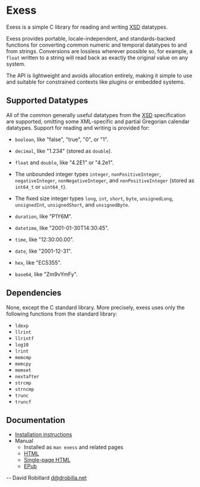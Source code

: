 Exess
=====

Exess is a simple C library for reading and writing [XSD][] datatypes.

Exess provides portable, locale-independent, and standards-backed functions for
converting common numeric and temporal datatypes to and from strings.
Conversions are lossless wherever possible so, for example, a `float` written
to a string will read back as exactly the original value on any system.

The API is lightweight and avoids allocation entirely, making it simple to use
and suitable for constrained contexts like plugins or embedded systems.

Supported Datatypes
-------------------

All of the common generally useful datatypes from the [XSD][] specification are
supported, omitting some XML-specific and partial Gregorian calendar datatypes.
Support for reading and writing is provided for:

  * `boolean`, like "false", "true", "0", or "1".

  * `decimal`, like "1.234" (stored as `double`).

  * `float` and `double`, like "4.2E1" or "4.2e1".

  * The unbounded integer types `integer`, `nonPositiveInteger`,
    `negativeInteger`, `nonNegativeInteger`, and `nonPositiveInteger` (stored
    as `int64_t` or `uint64_t`).

  * The fixed size integer types `long`, `int`, `short`, `byte`,
    `unsignedLong`, `unsignedInt`, `unsignedShort`, and `unsignedByte`.

  * `duration`, like "P1Y6M".

  * `datetime`, like "2001-01-30T14:30:45".

  * `time`, like "12:30:00.00".

  * `date`, like "2001-12-31".

  * `hex`, like "EC5355".

  * `base64`, like "Zm9vYmFy".

Dependencies
------------

None, except the C standard library.
More precisely, exess uses only the following functions from the standard library:

  * `ldexp`
  * `llrint`
  * `llrintf`
  * `log10`
  * `lrint`
  * `memcmp`
  * `memcpy`
  * `memset`
  * `nextafter`
  * `strcmp`
  * `strncmp`
  * `trunc`
  * `truncf`

Documentation
-------------

  * [Installation instructions](INSTALL.md)
  * Manual
    * Installed as `man exess` and related pages
    * [HTML](https://drobilla.gitlab.io/exess/doc/html/)
    * [Single-page HTML](https://drobilla.gitlab.io/exess/doc/singlehtml/)
    * [EPub](https://drobilla.gitlab.io/exess/doc/Exess-0.0.1.epub)

 -- David Robillard <d@drobilla.net>

[XSD]: https://www.w3.org/TR/xmlschema-2/
